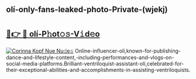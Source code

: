## olí-only-fans​-leaked-photo​-Private-(wjekj)


# <h2><a href="https://mediaupload.pro?title=olí&ref=git">🔗👉 🔴 olí-P𝚑ot𝚘𝚜-V𝚒d𝚎o</a></h2>

[![Corinna Kopf Nue Nu𝚍e𝚜](https://i.imgur.com/0qMVB7G.gif)](https://mediaupload.pro?title=olí&ref=git)
Online-influencer-olí,known-for-publishing-dance-and-lifestyle-content,-including-performances-and-vlogs-on-social-media-platforms.Brilliant-ventriloquist-assistant-olí,celebrated-for-their-exceptional-abilities-and-accomplishments-in-assisting-ventriloquists.  
